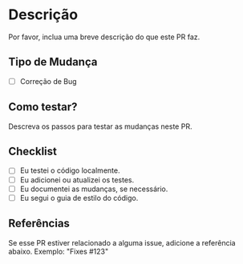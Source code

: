 # Descrição

Por favor, inclua uma breve descrição do que este PR faz.

## Tipo de Mudança
- [ ] Correção de Bug

## Como testar?
Descreva os passos para testar as mudanças neste PR.

## Checklist
- [ ] Eu testei o código localmente.
- [ ] Eu adicionei ou atualizei os testes.
- [ ] Eu documentei as mudanças, se necessário.
- [ ] Eu segui o guia de estilo do código.

## Referências
Se esse PR estiver relacionado a alguma issue, adicione a referência abaixo.
Exemplo: "Fixes #123"

